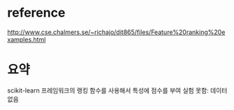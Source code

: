 # reference
http://www.cse.chalmers.se/~richajo/dit865/files/Feature%20ranking%20examples.html


# 요약
scikit-learn 프레임워크의 랭킹 함수를 사용해서 특성에 점수를 부여
실험 못함: 데이터 없음